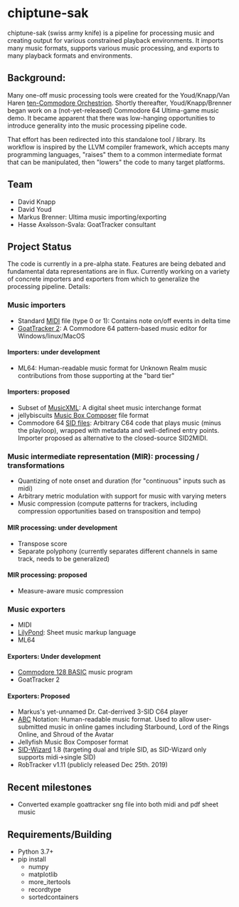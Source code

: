 # chiptune-sak
chiptune-sak (swiss army knife) is a pipeline for processing music and creating output for various constrained playback environments.  It imports many music formats, supports various music processing, and exports to many playback formats and environments.  

## Background:
Many one-off music processing tools were created for the Youd/Knapp/Van Haren [ten-Commodore Orchestrion](https://hackaday.com/2019/09/07/how-many-commodores-does-it-take-to-crack-a-nut/).  Shortly thereafter, Youd/Knapp/Brenner began work on a (not-yet-released) Commodore 64 Ultima-game music demo.  It became apparent that there was low-hanging opportunities to introduce generality into the music processing pipeline code.

That effort has been redirected into this standalone tool / library.  Its workflow is inspired by the LLVM compiler framework, which accepts many programming languages, "raises" them to a common intermediate format that can be manipulated, then "lowers" the code to many target platforms.

## Team
* David Knapp
* David Youd
* Markus Brenner: Ultima music importing/exporting
* Hasse Axəlsson-Svala: GoatTracker consultant

## Project Status
The code is currently in a pre-alpha state.  Features are being debated and fundamental data representations are in flux.  Currently working on a variety of concrete importers and exporters from which to generalize the processing pipeline.
Details:

### Music importers
* Standard [MIDI](https://www.midi.org/specifications) file (type 0 or 1):  Contains note on/off events in delta time
* [GoatTracker 2](https://sourceforge.net/p/goattracker2/code/HEAD/tree/): A Commodore 64 pattern-based music editor for Windows/linux/MacOS

#### Importers: under development
* ML64: Human-readable music format for Unknown Realm music contributions from those supporting at the "bard tier"

#### Importers: proposed
* Subset of [MusicXML](https://www.musicxml.com/for-developers/): A digital sheet music interchange format
* jellybiscuits [Music Box Composer](http://www.jellybiscuits.com/?page_id=951) file format
* Commodore 64 [SID files](https://www.hvsc.c64.org/download/C64Music/DOCUMENTS/SID_file_format.txt): Arbitrary C64 code that plays music (minus the playloop), wrapped with metadata and well-defined entry points.  Importer proposed as alternative to the closed-source SID2MIDI.

### Music intermediate representation (MIR): processing / transformations
* Quantizing of note onset and duration (for "continuous" inputs such as midi)
* Arbitrary metric modulation with support for music with varying meters
* Music compression (compute patterns for trackers, including compression opportunities based on transposition and tempo)
 
#### MIR processing: under development
* Transpose score
* Separate polyphony (currently separates different channels in same track, needs to be generalized)
 
#### MIR processing: proposed
* Measure-aware music compression
  
### Music exporters
* MIDI
* [LilyPond](http://lilypond.org/doc/v2.19/Documentation/notation.pdf): Sheet music markup language
* ML64
 
#### Exporters: Under development
* [Commodore 128 BASIC](https://www.c64-wiki.com/wiki/BASIC#Overview_of_BASIC_Version_7.0_Commands) music program
* GoatTracker 2
  
#### Exporters: Proposed
* Markus's yet-unnamed Dr. Cat-derrived 3-SID C64 player
* [ABC](http://abcnotation.com/wiki/abc:standard:v2.1) Notation: Human-readable music format.  Used to allow user-submitted music in online games including Starbound, Lord of the Rings Online, and Shroud of the Avatar
* Jellyfish Music Box Composer format
* [SID-Wizard](https://sourceforge.net/p/sid-wizard/code/HEAD/tree/) 1.8 (targeting dual and triple SID, as SID-Wizard only supports midi->single SID)
* RobTracker v1.11 (publicly released Dec 25th. 2019)

## Recent milestones
* Converted example goattracker sng file into both midi and pdf sheet music

## Requirements/Building
* Python 3.7+
* pip install
   * numpy
   * matplotlib
   * more_itertools
   * recordtype
   * sortedcontainers